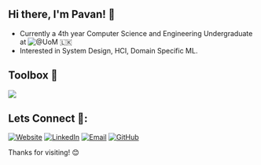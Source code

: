 Hi there, I'm Pavan! 👋
---
- Currently a 4th year Computer Science and Engineering Undergraduate at ![@UoM](cse.uom.lk) 🇱🇰
- Interested in System Design, HCI, Domain Specific ML. 

Toolbox 🧰
---
[![](https://skillicons.dev/icons?i=ts,nestjs,nodejs,nextjs,react,tailwind,js,go,py,docker,azure,redis,postgres,mongo,mysql,git,github,postman,cypress,jest,flutter,dart,html,css,linux,java,dotnet,cs,markdown,figma)](https://skillicons.dev)

Lets Connect 📨:
---
[![Website](https://img.shields.io/badge/🌐%20Website-pavanpitiwaduge.com-blue?style=flat)](https://www.pavanpitiwaduge.com)
[![LinkedIn](https://img.shields.io/badge/💼%20LinkedIn-pavan--pitiwaduge-0077B5?style=flat&logo=linkedin&logoColor=white)](https://linkedin.com/in/pavan-pitiwaduge)
[![Email](https://img.shields.io/badge/📧%20Email-rajiva.21@cse.mrt.ac.lk-red?style=flat)](mailto:rajiva.21@cse.mrt.ac.lk)
[![GitHub](https://img.shields.io/badge/🧑‍💻%20GitHub-rajivaPavan-black?style=flat&logo=github)](https://github.com/rajivaPavan)

Thanks for visiting! 😊
